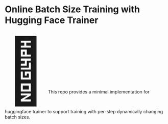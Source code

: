# Online  Batch Size Training with Hugging Face Trainer

<span style="font-size: 200px;">🎉</span>
 This repo provides a minimal implementation for huggingface trainer to support training with per-step dynamically changing batch sizes.
